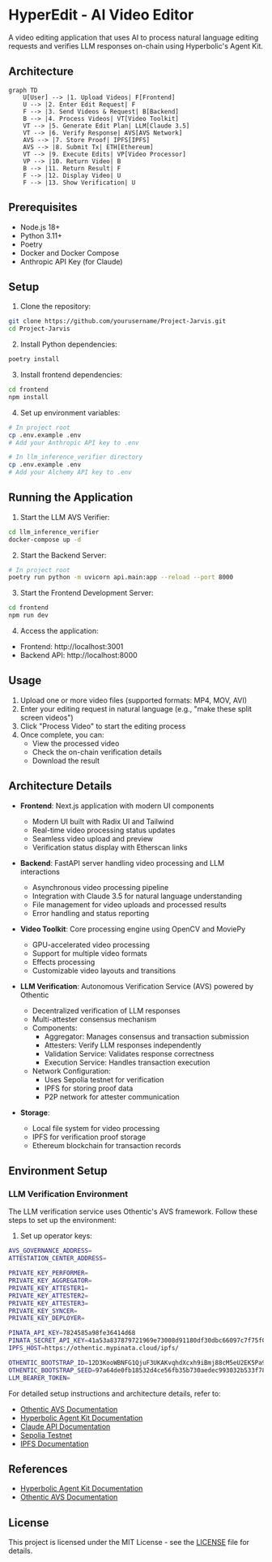 # HyperEdit - AI Video Editor

A video editing application that uses AI to process natural language editing requests and verifies LLM responses on-chain using Hyperbolic's Agent Kit.

## Architecture

```mermaid
graph TD
    U[User] --> |1. Upload Videos| F[Frontend]
    U --> |2. Enter Edit Request| F
    F --> |3. Send Videos & Request| B[Backend]
    B --> |4. Process Videos| VT[Video Toolkit]
    VT --> |5. Generate Edit Plan| LLM[Claude 3.5]
    VT --> |6. Verify Response| AVS[AVS Network]
    AVS --> |7. Store Proof| IPFS[IPFS]
    AVS --> |8. Submit Tx| ETH[Ethereum]
    VT --> |9. Execute Edits| VP[Video Processor]
    VP --> |10. Return Video| B
    B --> |11. Return Result| F
    F --> |12. Display Video| U
    F --> |13. Show Verification| U
```

## Prerequisites

- Node.js 18+
- Python 3.11+
- Poetry
- Docker and Docker Compose
- Anthropic API Key (for Claude)

## Setup

1. Clone the repository:
```bash
git clone https://github.com/yourusername/Project-Jarvis.git
cd Project-Jarvis
```

2. Install Python dependencies:
```bash
poetry install
```

3. Install frontend dependencies:
```bash
cd frontend
npm install
```

4. Set up environment variables:
```bash
# In project root
cp .env.example .env
# Add your Anthropic API key to .env

# In llm_inference_verifier directory
cp .env.example .env
# Add your Alchemy API key to .env
```

## Running the Application

1. Start the LLM AVS Verifier:
```bash
cd llm_inference_verifier
docker-compose up -d
```

2. Start the Backend Server:
```bash
# In project root
poetry run python -m uvicorn api.main:app --reload --port 8000
```

3. Start the Frontend Development Server:
```bash
cd frontend
npm run dev
```

4. Access the application:
- Frontend: http://localhost:3001
- Backend API: http://localhost:8000

## Usage

1. Upload one or more video files (supported formats: MP4, MOV, AVI)
2. Enter your editing request in natural language (e.g., "make these split screen videos")
3. Click "Process Video" to start the editing process
4. Once complete, you can:
   - View the processed video
   - Check the on-chain verification details
   - Download the result

## Architecture Details

- **Frontend**: Next.js application with modern UI components
  - Modern UI built with Radix UI and Tailwind
  - Real-time video processing status updates
  - Seamless video upload and preview
  - Verification status display with Etherscan links

- **Backend**: FastAPI server handling video processing and LLM interactions
  - Asynchronous video processing pipeline
  - Integration with Claude 3.5 for natural language understanding
  - File management for video uploads and processed results
  - Error handling and status reporting

- **Video Toolkit**: Core processing engine using OpenCV and MoviePy
  - GPU-accelerated video processing
  - Support for multiple video formats
  - Effects processing
  - Customizable video layouts and transitions

- **LLM Verification**: Autonomous Verification Service (AVS) powered by Othentic
  - Decentralized verification of LLM responses
  - Multi-attester consensus mechanism
  - Components:
    - Aggregator: Manages consensus and transaction submission
    - Attesters: Verify LLM responses independently
    - Validation Service: Validates response correctness
    - Execution Service: Handles transaction execution
  - Network Configuration:
    - Uses Sepolia testnet for verification
    - IPFS for storing proof data
    - P2P network for attester communication

- **Storage**:
  - Local file system for video processing
  - IPFS for verification proof storage
  - Ethereum blockchain for transaction records

## Environment Setup

### LLM Verification Environment

The LLM verification service uses Othentic's AVS framework. Follow these steps to set up the environment:

1. Set up operator keys:
```bash
AVS_GOVERNANCE_ADDRESS=
ATTESTATION_CENTER_ADDRESS=

PRIVATE_KEY_PERFORMER=
PRIVATE_KEY_AGGREGATOR=
PRIVATE_KEY_ATTESTER1=
PRIVATE_KEY_ATTESTER2=
PRIVATE_KEY_ATTESTER3=
PRIVATE_KEY_SYNCER=
PRIVATE_KEY_DEPLOYER=

PINATA_API_KEY=7824585a98fe36414d68
PINATA_SECRET_API_KEY=41a53a837879721969e73008d91180df30dbc66097c7f75f08cd5489176b43ea
IPFS_HOST=https://othentic.mypinata.cloud/ipfs/

OTHENTIC_BOOTSTRAP_ID=12D3KooWBNFG1QjuF3UKAKvqhdXcxh9iBmj88cM5eU2EK5Pa91KB
OTHENTIC_BOOTSTRAP_SEED=97a64de0fb18532d4ce56fb35b730aedec993032b533f783b04c9175d465d9bf
LLM_BEARER_TOKEN=
```


For detailed setup instructions and architecture details, refer to:
- [Othentic AVS Documentation](https://docs.othentic.xyz/getting-started)
- [Hyperbolic Agent Kit Documentation](https://github.com/hyperbolic-labs/agentkit)
- [Claude API Documentation](https://docs.anthropic.com/claude/reference/getting-started-with-the-api)
- [Sepolia Testnet](https://sepolia.dev/)
- [IPFS Documentation](https://docs.ipfs.tech/)

## References

- [Hyperbolic Agent Kit Documentation](https://github.com/hyperbolic-labs/agentkit)
- [Othentic AVS Documentation](https://docs.othentic.xyz/getting-started)

## License

This project is licensed under the MIT License - see the [LICENSE](LICENSE) file for details.
